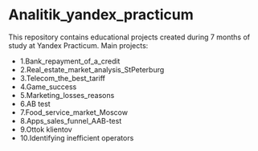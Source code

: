 # Analitik_yandex_practicum
This repository contains educational projects created during 7 months of study at Yandex Practicum.
Main projects:
- 1.Bank_repayment_of_a_credit
- 2.Real_estate_market_analysis_StPeterburg
- 3.Telecom_the_best_tariff
- 4.Game_success
- 5.Marketing_losses_reasons
- 6.AB test
- 7.Food_service_market_Moscow
- 8.Apps_sales_funnel_AAB-test
- 9.Ottok klientov
- 10.Identifying inefficient operators